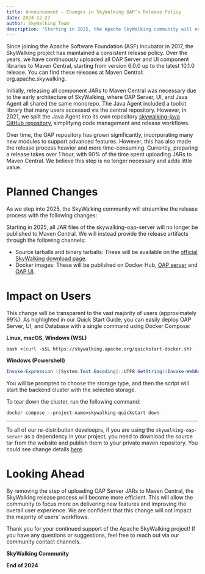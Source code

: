 ```yaml
---
title: Announcement - Changes in SkyWalking OAP’s Release Policy
date: 2024-12-27
author: SkyWalking Team
description: "Starting in 2025, the Apache SkyWalking community will no longer publish OAP server and UI JARs to Maven Central. Instead, releases will be available via source tarballs, binary tarballs on the SkyWalking download page, and Docker images on Docker Hub, ensuring a more efficient release process without impacting most users."
---
```


Since joining the Apache Software Foundation (ASF) incubator in 2017, the SkyWalking project has maintained a consistent release policy. Over the years, we have continuously uploaded all OAP Server and UI component libraries to Maven Central, starting from version 6.0.0 up to the latest 10.1.0 release. You can find these releases at Maven Central: org.apache.skywalking.

Initially, releasing all component JARs to Maven Central was necessary due to the early architecture of SkyWalking, where OAP Server, UI, and Java Agent all shared the same monorepo. The Java Agent included a toolkit library that many users accessed via the central repository. However, in 2021, we split the Java Agent into its own repository [skywalking-java GitHub repository](https://github.com/apache/skywalking-java), simplifying code management and release workflows.

Over time, the OAP repository has grown significantly, incorporating many new modules to support advanced features. However, this has also made the release process heavier and more time-consuming. Currently, preparing a release takes over 1 hour, with 90% of the time spent uploading JARs to Maven Central. We believe this step is no longer necessary and adds little value.

# Planned Changes
As we step into 2025, the SkyWalking community will streamline the release process with the following changes:

Starting in 2025, all JAR files of the skywalking-oap-server will no longer be published to Maven Central.
We will instead provide the release artifacts through the following channels:
- Source tarballs and binary tarballs: These will be available on the [official SkyWalking download page](https://skywalking.apache.org/downloads/#SkyWalkingAPM).
- Docker images: These will be published on Docker Hub, [OAP server](https://hub.docker.com/r/apache/skywalking-oap-server) and [OAP UI](https://hub.docker.com/r/apache/skywalking-ui).


# Impact on Users
This change will be transparent to the vast majority of users (approximately 99%). As highlighted in our Quick Start Guide, you can easily deploy OAP Server, UI, and Database with a single command using Docker Compose:


**Linux, macOS, Windows (WSL)**
```shell
bash <(curl -sSL https://skywalking.apache.org/quickstart-docker.sh) 
```

**Windows (Powershell)**
```powershell
Invoke-Expression ([System.Text.Encoding]::UTF8.GetString((Invoke-WebRequest -Uri https://skywalking.apache.org/quickstart-docker.ps1 -UseBasicParsing).Content))
```

You will be prompted to choose the storage type, and then the script will start the backend cluster with the selected storage. 

To tear down the cluster, run the following command:

```shell
docker compose --project-name=skywalking-quickstart down
```

___


To all of our re-distribution develoeprs, if you are using the `skywalking-oap-server` as a dependency in your project, you need to download the source tar from the website and publish them to your private maven repository. You could see change details [here](https://github.com/apache/skywalking/pull/12903).

# Looking Ahead
By removing the step of uploading OAP Server JARs to Maven Central, the SkyWalking release process will become more efficient. This will allow the community to focus more on delivering new features and improving the overall user experience. We are confident that this change will not impact the majority of users’ workflows.

Thank you for your continued support of the Apache SkyWalking project! If you have any questions or suggestions, feel free to reach out via our community contact channels.

**SkyWalking Community**

**End of 2024**